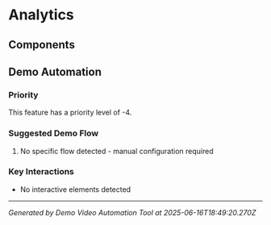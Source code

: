 # Analytics

## Components

## Demo Automation

### Priority
This feature has a priority level of -4.

### Suggested Demo Flow
1. No specific flow detected - manual configuration required

### Key Interactions
- No interactive elements detected

---
*Generated by Demo Video Automation Tool at 2025-06-16T18:49:20.270Z*